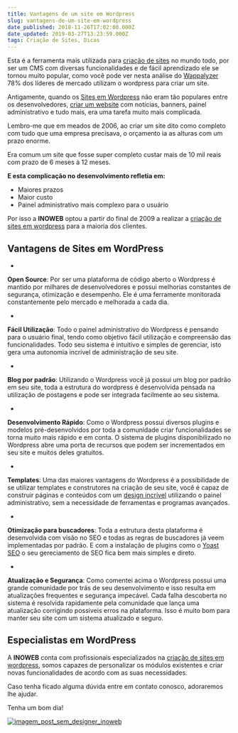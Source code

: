 ```yaml
---
title: Vantagens de um site em Wordpress
slug: vantagens-de-um-site-em-wordpress
date_published: 2018-11-26T17:02:00.000Z
date_updated: 2019-03-27T13:23:59.000Z
tags: Criação de Sites, Dicas
---
```


Esta é a ferramenta mais utilizada para [criação de sites](https://inoweb.com.br/criacao-de-sites) no mundo todo, por ser um CMS com diversas funcionalidades e de fácil aprendizado ele se tornou muito popular, como você pode ver nesta análise do [Wappalyzer](https://www.wappalyzer.com/categories/cms) 78% dos líderes de mercado utilizam o wordpress para criar um site.

Antigamente, quando os [Sites em Wordpress](https://inoweb.com.br/criacao-de-sites) não eram tão populares entre os desenvolvedores, [criar um website](https://inoweb.com.br/criacao-de-sites) com notícias, banners, painel administrativo e tudo mais, era uma tarefa muito mais complicada.

Lembro-me que em meados de 2006, ao criar um site dito como completo com tudo que uma empresa precisava, o orçamento ia as alturas com um prazo enorme.

Era comum um site que fosse super completo custar mais de 10 mil reais com prazo de 6 meses à 12 meses.

**E esta complicação no desenvolvimento refletia em:**

- Maiores prazos
- Maior custo
- Painel administrativo mais complexo para o usuário

Por isso a **INOWEB** optou a partir do final de 2009 a realizar a [criação de sites em wordpress](https://inoweb.com.br/criacao-de-sites) para a maioria dos clientes.

## Vantagens de Sites em WordPress

- 
**Open Source**: Por ser uma plataforma de código aberto o Wordpress é mantido por milhares de desenvolvedores e possui melhorias constantes de segurança, otimização e desempenho. Ele é uma ferramente monitorada constantemente pelo mercado e melhorada a cada dia.

- 
**Fácil Utilização**: Todo o painel administrativo do Wordpress é pensando para o usuário final, tendo como objetivo fácil utilização e compreensão das funcionalidades. Todo seu sistema é intuitivo e simples de gerenciar, isto gera uma autonomia incrível de administração de seu site.

- 
**Blog por padrão**: Utilizando o Wordpress você já possui um blog por padrão em seu site, toda a estrutura do wordpress é desenvolvida pensada na utilização de postagens e pode ser integrada facilmente ao seu sistema.

- 
**Desenvolvimento Rápido**: Como o Wordpress possui diversos plugins e modelos pré-desenvolvidos por toda a comunidade criar funcionalidades se torna muito mais rápido e em conta. O sistema de plugins disponibilizado no Wordpress abre uma porta de recursos que podem ser incrementados em seu site e muitos deles gratuitos.

- 
**Templates**: Uma das maiores vantagens do Wordpress é a possibilidade de se utilizar templates e construtores na criação de seu site, você é capaz de construir páginas e conteúdos com um [design incrível](https://blog.inoweb.com.br/nao-tenho-um-designer-e-agora/) utilizando o painel administrativo, sem a necessidade de ferramentas e programas avançados.

- 
**Otimização para buscadores**: Toda a estrutura desta plataforma é desenvolvida com visão no SEO e todas as regras de buscadores já veem implementadas por padrão. E com a instalação de plugins como o [Yoast SEO](https://wordpress.org/plugins/wordpress-seo/) o seu gereciamento de SEO fica bem mais simples e direto.

- 
**Atualização e Segurança**: Como comentei acima o Wordpress possui uma grande comunidade por trás de seu desenvolvimento e isso resulta em atualizações frequentes e segurança impecável. Cada falha descoberta no sistema é resolvida rapidamente pela comunidade que lança uma atualização corrigindo possiveis erros na plataforma. Isso é muito bom para manter seu site com um sistema atualizado e seguro.

## Especialistas em WordPress

A **INOWEB** conta com profissionais especializados na [criação de sites em wordpress](https://inoweb.com.br/criacao-de-sites), somos capazes de personalizar os módulos existentes e criar novas funcionalidades de acordo com as suas necessidades.

Caso tenha ficado alguma dúvida entre em contato conosco, adoraremos lhe ajudar.

Tenha um bom dia!

[![imagem_post_sem_designer_inoweb](/content/images/2018/09/cta-3-blog-inoweb.png)](https://www.inoweb.com.br/contato?utm_source=blog&amp;utm_medium=post&amp;utm_campaign=vantagens-wordpress)
